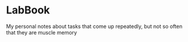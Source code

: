 # LabBook
My personal notes about tasks that come up repeatedly, but not so often that they are muscle memory
